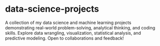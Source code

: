 # data-science-projects
A collection of my data science and machine learning projects demonstrating real-world problem-solving, analytical thinking, and coding skills. Explore data wrangling, visualization, statistical analysis, and predictive modeling. Open to collaborations and feedback!
